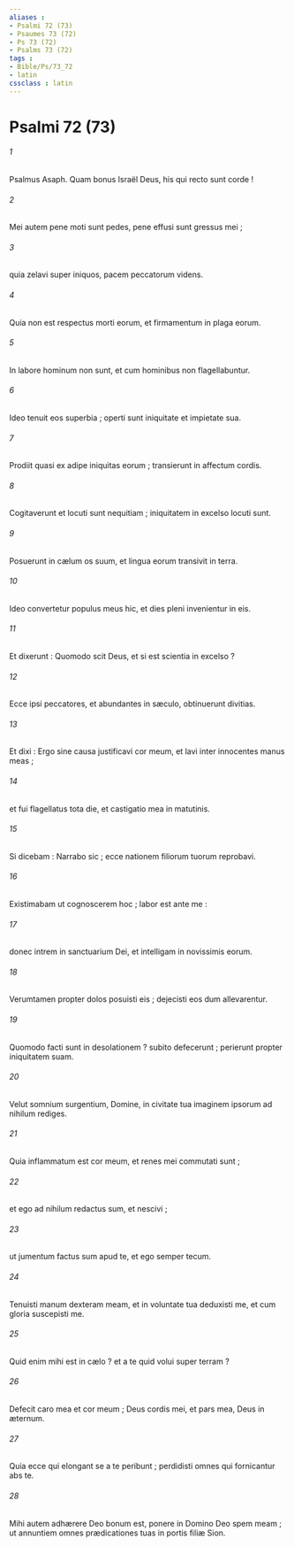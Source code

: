 ```yaml
---
aliases : 
- Psalmi 72 (73)
- Psaumes 73 (72)
- Ps 73 (72)
- Psalms 73 (72)
tags : 
- Bible/Ps/73_72
- latin
cssclass : latin
---
```


# Psalmi 72 (73)

###### 1
Psalmus Asaph. Quam bonus Israël Deus, his qui recto sunt corde !
###### 2
Mei autem pene moti sunt pedes, pene effusi sunt gressus mei ;
###### 3
quia zelavi super iniquos, pacem peccatorum videns.
###### 4
Quia non est respectus morti eorum, et firmamentum in plaga eorum.
###### 5
In labore hominum non sunt, et cum hominibus non flagellabuntur.
###### 6
Ideo tenuit eos superbia ; operti sunt iniquitate et impietate sua.
###### 7
Prodiit quasi ex adipe iniquitas eorum ; transierunt in affectum cordis.
###### 8
Cogitaverunt et locuti sunt nequitiam ; iniquitatem in excelso locuti sunt.
###### 9
Posuerunt in cælum os suum, et lingua eorum transivit in terra.
###### 10
Ideo convertetur populus meus hic, et dies pleni invenientur in eis.
###### 11
Et dixerunt : Quomodo scit Deus, et si est scientia in excelso ?
###### 12
Ecce ipsi peccatores, et abundantes in sæculo, obtinuerunt divitias.
###### 13
Et dixi : Ergo sine causa justificavi cor meum, et lavi inter innocentes manus meas ;
###### 14
et fui flagellatus tota die, et castigatio mea in matutinis.
###### 15
Si dicebam : Narrabo sic ; ecce nationem filiorum tuorum reprobavi.
###### 16
Existimabam ut cognoscerem hoc ; labor est ante me :
###### 17
donec intrem in sanctuarium Dei, et intelligam in novissimis eorum.
###### 18
Verumtamen propter dolos posuisti eis ; dejecisti eos dum allevarentur.
###### 19
Quomodo facti sunt in desolationem ? subito defecerunt ; perierunt propter iniquitatem suam.
###### 20
Velut somnium surgentium, Domine, in civitate tua imaginem ipsorum ad nihilum rediges.
###### 21
Quia inflammatum est cor meum, et renes mei commutati sunt ;
###### 22
et ego ad nihilum redactus sum, et nescivi ;
###### 23
ut jumentum factus sum apud te, et ego semper tecum.
###### 24
Tenuisti manum dexteram meam, et in voluntate tua deduxisti me, et cum gloria suscepisti me.
###### 25
Quid enim mihi est in cælo ? et a te quid volui super terram ?
###### 26
Defecit caro mea et cor meum ; Deus cordis mei, et pars mea, Deus in æternum.
###### 27
Quia ecce qui elongant se a te peribunt ; perdidisti omnes qui fornicantur abs te.
###### 28
Mihi autem adhærere Deo bonum est, ponere in Domino Deo spem meam ; ut annuntiem omnes prædicationes tuas in portis filiæ Sion.
